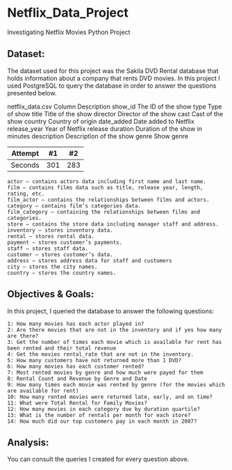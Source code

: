 # Netflix_Data_Project
Investigating Netflix Movies Python Project

## Dataset:

The dataset used for this project was the Sakila DVD Rental database that holds information about a company that rents DVD movies. In this project I used PostgreSQL to query the database in order to answer the questions presented below. 

netflix_data.csv
Column	Description
show_id	The ID of the show
type	Type of show
title	Title of the show
director	Director of the show
cast	Cast of the show
country	Country of origin
date_added	Date added to Netflix
release_year	Year of Netflix release
duration	Duration of the show in minutes
description	Description of the show
genre	Show genre

| Attempt | #1    | #2    |
| :---:   | :---: | :---: |
| Seconds | 301   | 283   |

    actor — contains actors data including first name and last name.
    film — contains films data such as title, release year, length, rating, etc.
    film_actor — contains the relationships between films and actors.
    category — contains film’s categories data.
    film_category — containing the relationships between films and categories.
    store — contains the store data including manager staff and address.
    inventory — stores inventory data.
    rental — stores rental data.
    payment — stores customer’s payments.
    staff — stores staff data.
    customer — stores customer’s data.
    address — stores address data for staff and customers
    city — stores the city names.
    country — stores the country names.


## Objectives & Goals:

In this project, I queried the database to answer the following questions:

    1: How many movies has each actor played in?
    2: Are there movies that are not in the inventory and if yes how many are there?
    3: Get the number of times each movie which is available for rent has been rented and their total revenue
    4: Get the movies rental_rate that are not in the inventory.
    5: How many customers have not returned more than 1 DVD?
    6: How many movies has each customer rented?
    7: Most rented movies by genre and how much were payed for them
    8: Rental Count and Revenue by Genre and Date
    9: How many times each movie was rented by genre (for the movies which are available for rent)
    10: How many rented movies were returned late, early, and on time?
    11: What were Total Rental for Family Movies?
    12: How many movies in each category due by duration quartile?
    13: What is the number of rentals per month for each store?
    14: How much did our top customers pay in each month in 2007?
 
## Analysis:

You can consult the queries I created for every question above.
